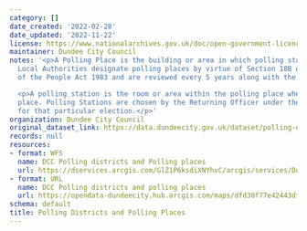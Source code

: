 ```yaml
---
category: []
date_created: '2022-02-28'
date_updated: '2022-11-22'
license: https://www.nationalarchives.gov.uk/doc/open-government-licence/version/3/
maintainer: Dundee City Council
notes: '<p>A Polling Place is the building or area in which polling stations are contained.
  Local Authorities designate polling places by virtue of Section 18B of The Representation
  of the People Act 1983 and are reviewed every 5 years along with the Polling Districts.</p>

  <p>A polling station is the room or area within the polling place where voting takes
  place. Polling Stations are chosen by the Returning Officer under the election rules
  for that particular election.</p>'
organization: Dundee City Council
original_dataset_link: https://data.dundeecity.gov.uk/dataset/polling-districts-and-polling-places
records: null
resources:
- format: WFS
  name: DCC Polling districts and Polling places
  url: https://dservices.arcgis.com/GlZ1P6ksdiXNYhvC/arcgis/services/Dundee_Polling_Districts_and_Polling_Stations/WFSServer?service=wfs&request=getcapabilities
- format: URL
  name: DCC Polling districts and polling places
  url: https://opendata-dundeecity.hub.arcgis.com/maps/dfd30f77e42443dfbfc424141fbc6be4/about
schema: default
title: Polling Districts and Polling Places
---
```

